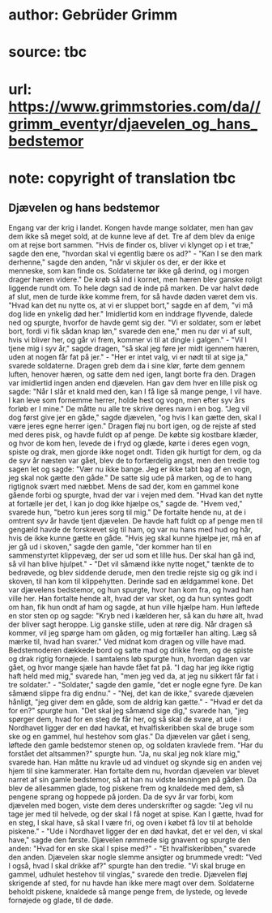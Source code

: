 # author: Gebrüder Grimm
# source: tbc
# url: https://www.grimmstories.com/da//grimm_eventyr/djaevelen_og_hans_bedstemor
# note: copyright of translation tbc

## Djævelen og hans bedstemor 

Engang var der krig i landet. Kongen havde mange soldater, men han gav
dem ikke så meget sold, at de kunne leve af det. Tre af dem blev da
enige om at rejse bort sammen. "Hvis de finder os, bliver vi klynget op
i et træ," sagde den ene, "hvordan skal vi egentlig bære os ad?" -
"Kan I se den mark derhenne," sagde den anden, "når vi skjuler os
der, er der ikke et menneske, som kan finde os. Soldaterne tør ikke gå
derind, og i morgen drager hæren videre." De krøb så ind i kornet, men
hæren blev ganske roligt liggende rundt om. To hele døgn sad de inde på
marken. De var halvt døde af slut, men de turde ikke komme frem, for så
havde døden været dem vis. "Hvad kan det nu nytte os, at vi er sluppet
bort," sagde en af dem, "vi må dog lide en ynkelig død her."
Imidlertid kom en inddrage flyvende, dalede ned og spurgte, hvorfor de
havde gemt sig der. "Vi er soldater, som er løbet bort, fordi vi fik
sådan knap løn," svarede den ene," men nu dør vi af sult, hvis vi
bliver her, og går vi frem, kommer vi til at dingle i galgen." - "Vil
I tjene mig i syv år," sagde dragen, "så skal jeg føre jer midt
igennem hæren, uden at nogen får fat på jer." - "Her er intet valg, vi
er nødt til at sige ja," svarede soldaterne. Dragen greb dem da i sine
klør, førte dem gennem luften, henover hæren, og satte dem ned igen,
langt borte fra den. Dragen var imidlertid ingen anden end djævelen. Han
gav dem hver en lille pisk og sagde: "Når I slår et knald med den, kan
I få lige så mange penge, I vil have. I kan leve som fornemme herrer,
holde hest og vogn, men efter syv års forløb er I mine." De måtte nu
alle tre skrive deres navn i en bog. "Jeg vil dog først give jer en
gåde," sagde djævelen, "og hvis I kan gætte den, skal I være jeres
egne herrer igen." Dragen fløj nu bort igen, og de rejste af sted med
deres pisk, og havde fuldt op af penge. De købte sig kostbare klæder, og
hvor de kom hen, levede de i fryd og glæde, kørte i deres egen vogn,
spiste og drak, men gjorde ikke noget ondt. Tiden gik hurtigt for dem,
og da de syv år næsten var gået, blev de to forfærdelig angst, men den
tredie tog sagen let og sagde: "Vær nu ikke bange. Jeg er ikke tabt bag
af en vogn, jeg skal nok gætte den gåde." De satte sig ude på marken,
og de to hang rigtignok svært med næbbet. Mens de sad der, kom en gammel
kone gående forbi og spurgte, hvad der var i vejen med dem. "Hvad kan
det nytte at fortælle jer det, I kan jo dog ikke hjælpe os," sagde de.
"Hvem ved," svarede hun, "betro kun jeres sorg til mig." De fortalte
hende nu, at de i omtrent syv år havde tjent djævelen. De havde haft
fuldt op af penge men til gengæld havde de forskrevet sig til ham, og
var nu hans med hud og hår, hvis de ikke kunne gætte en gåde. "Hvis jeg
skal kunne hjælpe jer, må en af jer gå ud i skoven," sagde den gamle,
"der kommer han til en sammenstyrtet klippevæg, der ser ud som et lille
hus. Der skal han gå ind, så vil han blive hjulpet." - "Det vil såmænd
ikke nytte noget," tænkte de to bedrøvede, og blev siddende derude, men
den tredie rejste sig og gik ind i skoven, til han kom til klippehytten.
Derinde sad en ældgammel kone. Det var djævelens bedstemor, og hun
spurgte, hvor han kom fra, og hvad han ville her. Han fortalte hende
alt, hvad der var sket, og da hun syntes godt om han, fik hun ondt af
ham og sagde, at hun ville hjælpe ham. Hun løftede en stor sten op og
sagde: "Kryb ned i kælderen her, så kan du høre alt, hvad der bliver
sagt heroppe. Lig ganske stille, uden at røre dig. Når dragen så kommer,
vil jeg spørge ham om gåden, og mig fortæller han alting. Læg så mærke
til, hvad han svarer." Ved midnat kom dragen og ville have mad.
Bedstemoderen dækkede bord og satte mad og drikke frem, og de spiste og
drak rigtig fornøjede. I samtalens løb spurgte hun, hvordan dagen var
gået, og hvor mange sjæle han havde fået fat på. "I dag har jeg ikke
rigtig haft held med mig," svarede han, "men jeg ved da, at jeg nu
sikkert får fat i tre soldater." - "Soldater," sagde den gamle, "det
er nogle egne fyre. De kan såmænd slippe fra dig endnu." - "Nej, det
kan de ikke," svarede djævelen hånligt, "jeg giver dem en gåde, som de
aldrig kan gætte." - "Hvad er det da for en?" spurgte hun. "Det skal
jeg såmænd sige dig," svarede han, "jeg spørger dem, hvad for en steg
de får her, og så skal de svare, at ude i Nordhavet ligger der en død
havkat, et hvalfiskeribben skal de bruge som ske og en gammel, hul
hestehov som glas." Da djævelen var gået i seng, løftede den gamle
bedstemor stenen op, og soldaten kravlede frem. "Har du forstået det
altsammen?" spurgte hun. "Ja, nu skal jeg nok klare mig," svarede
han. Han måtte nu kravle ud ad vinduet og skynde sig en anden vej hjem
til sine kammerater. Han fortalte dem nu, hvordan djævelen var blevet
narret af sin gamle bedstemor, så at han nu vidste løsningen på gåden.
Da blev de allesammen glade, tog piskene frem og knaldede med dem, så
pengene sprang og hoppede på jorden. Da de syv år var forbi, kom
djævelen med bogen, viste dem deres underskrifter og sagde: "Jeg vil nu
tage jer med til helvede, og der skal I få noget at spise. Kan I gætte,
hvad for en steg, I skal have, så skal I være fri, og oven i købet få
lov til at beholde piskene." - "Ude i Nordhavet ligger der en død
havkat, det er vel den, vi skal have," sagde den første. Djævelen
rømmede sig gnavent og spurgte den anden: "Hvad for en ske skal I spise
med?" - "Et hvalfiskeribben," svarede den anden. Djævelen skar nogle
slemme ansigter og brummede vredt: "Ved I også, hvad I skal drikke
af?" spurgte han den tredie. "Vi skal bruge en gammel, udhulet
hestehov til vinglas," svarede den tredie. Djævelen fløj skrigende af
sted, for nu havde han ikke mere magt over dem. Soldaterne beholdt
piskene, knaldede så mange penge frem, de lystede, og levede fornøjede
og glade, til de døde.
